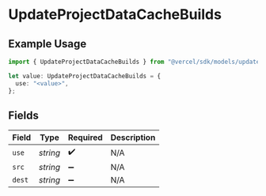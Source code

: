 # UpdateProjectDataCacheBuilds

## Example Usage

```typescript
import { UpdateProjectDataCacheBuilds } from "@vercel/sdk/models/updateprojectdatacacheop.js";

let value: UpdateProjectDataCacheBuilds = {
  use: "<value>",
};
```

## Fields

| Field              | Type               | Required           | Description        |
| ------------------ | ------------------ | ------------------ | ------------------ |
| `use`              | *string*           | :heavy_check_mark: | N/A                |
| `src`              | *string*           | :heavy_minus_sign: | N/A                |
| `dest`             | *string*           | :heavy_minus_sign: | N/A                |